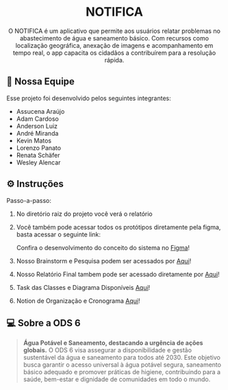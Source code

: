 <h1 align="center"> NOTIFICA </h1>

<p align="center">
  O NOTIFICA é um aplicativo que permite aos usuários relatar problemas no abastecimento de água e saneamento básico. Com recursos como localização geográfica, anexação de imagens e acompanhamento em tempo real, o app capacita os cidadãos a contribuírem para a resolução rápida.<br/>
</p>


## 👥 Nossa Equipe

Esse projeto foi desenvolvido pelos seguintes integrantes:

- Assucena Araújo
- Adam Cardoso
- Anderson Luiz
- André Miranda
- Kevin Matos
- Lorenzo Panato
- Renata Schäfer
- Wesley Alencar


## ⚙️ Instruções

Passo-a-passo:

1. No diretório raiz do projeto você verá o relatório
   
2. Você também pode acessar todos os protótipos diretamente pela figma, basta acessar o seguinte link:

   Confira o desenvolvimento do conceito do sistema no [Figma](https://www.figma.com/file/ycc6RDJ19paG7m9dRoSh4b/Desenvolvimento-do-Conceito-do-Sistema---Task-TIME-07?type=design&node-id=0-1&mode=design&t=2EotueSgKbFAnyLs-0)!

3. Nosso Brainstorm e Pesquisa podem ser acessados por [Aqui](https://www.canva.com/design/DAF4LGxTGEQ/UvauBp6HzA9kAljaSnmrXA/edit?utm_content=DAF4LGxTGEQ&utm_campaign=designshare&utm_medium=link2&utm_source=sharebutton)!
  
4. Nosso Relatório Final tambem pode ser acessado diretamente por [Aqui](https://www.canva.com/design/DAF4NgRwwx0/PiLzL8heQmxtM6QEnjgkMw/edit?utm_content=DAF4NgRwwx0&utm_campaign=designshare&utm_medium=link2&utm_source=sharebutton)!
5. Task das Classes e Diagrama Disponíveis [Aqui](https://github.com/adamcardoso/vemser-trabalho-final)!
6. Notion de Organização e Cronograma [Aqui](https://fog-fountain-9d9.notion.site/Solu-es-Inovadoras-Time-07-9a4548fa935944d5896c243b6206366e?pvs=4)!

## 💻 Sobre a ODS 6
> <strong>Água Potável e Saneamento, destacando a urgência de ações globais.</strong>
> O ODS 6 visa assegurar a disponibilidade e gestão sustentável da água e saneamento para todos até 2030. Este objetivo busca garantir o acesso universal à água potável segura, saneamento básico adequado e promover práticas de higiene, contribuindo para a saúde, bem-estar e dignidade de comunidades em todo o mundo.
